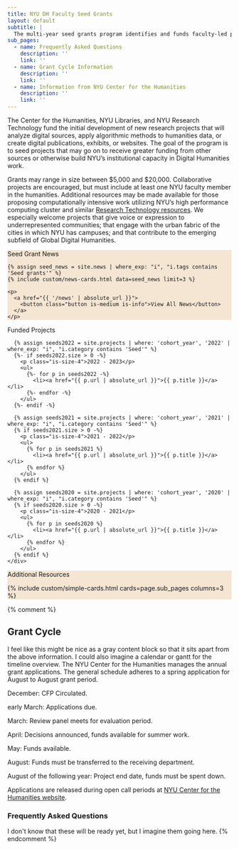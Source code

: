 ```yaml
---
title: NYU DH Faculty Seed Grants
layout: default
subtitle: |
  The multi-year seed grants program identifies and funds faculty-led projects that creatively bridge humanistic scholarship with new forms of computation, digital publishing, and digitization.
sub_pages:
  - name: Frequently Asked Questions
    description: ''
    link: ''
  - name: Grant Cycle Information
    description: ''
    link: ''
  - name: Information from NYU Center for the Humanities
    description: ''
    link: ''
---
```


<div class="container">
  <div class="content mb-6" markdown="1">
The Center for the Humanities, NYU Libraries, and NYU Research Technology fund the initial development of new research projects that will analyze digital sources, apply algorithmic methods to humanities data, or create digital publications, exhibits, or websites. The goal of the program is to seed projects that may go on to receive greater funding from other sources or otherwise build NYU’s institutional capacity in Digital Humanities work.

Grants may range in size between $5,000 and $20,000. Collaborative projects are encouraged, but must include at least one NYU faculty member in the humanities. Additional resources may be made available for those proposing computationally intensive work utilizing NYU’s high performance computing cluster and similar [Research Technology resources](https://www.nyu.edu/research/navigating-research-technology.html). We especially welcome projects that give voice or expression to underrepresented communities; that engage with the urban fabric of the cities in which NYU has campuses; and that contribute to the emerging subfield of Global Digital Humanities.
  </div>
</div>


<section class="section full-width" style="background-color:#f5e5d3;">
  <div class="container">
    <p class="is-size-3 pb-6">Seed Grant News</p>

    {% assign seed_news = site.news | where_exp: "i", "i.tags contains 'Seed grants'" %}
    {% include custom/news-cards.html data=seed_news limit=3 %}

    <p>
      <a href="{{ '/news' | absolute_url }}">
        <button class="button is-medium is-info">View All News</button>
      </a>
    </p>
  </div>
</section>

<section class="section full-width">
  <div class="container">
    <div class="content mb-6">
      <p class="is-size-3">Funded Projects</p>

      {% assign seeds2022 = site.projects | where: 'cohort_year', '2022' | where_exp: "i", "i.category contains 'Seed'" %}
      {%- if seeds2022.size > 0 -%}
        <p class="is-size-4">2022 - 2023</p>
        <ul>
          {%- for p in seeds2022 -%}
            <li><a href="{{ p.url | absolute_url }}">{{ p.title }}</a></li>
          {%- endfor -%}
        </ul>
      {%- endif -%}

      {% assign seeds2021 = site.projects | where: 'cohort_year', '2021' | where_exp: "i", "i.category contains 'Seed'" %}
      {% if seeds2021.size > 0 -%}
        <p class="is-size-4">2021 - 2022</p>
        <ul>
          {% for p in seeds2021 %}
            <li><a href="{{ p.url | absolute_url }}">{{ p.title }}</a></li>
          {% endfor %}
        </ul>
      {% endif %}

      {% assign seeds2020 = site.projects | where: 'cohort_year', '2020' | where_exp: "i", "i.category contains 'Seed'" %}
      {% if seeds2020.size > 0 -%}
        <p class="is-size-4">2020 - 2021</p>
        <ul>
          {% for p in seeds2020 %}
            <li><a href="{{ p.url | absolute_url }}">{{ p.title }}</a></li>
          {% endfor %}
        </ul>
      {% endif %}
    </div>
  </div>
</section>

<section class="section full-width" style="background-color:#f5e5d3;">
  <div class="container">
    <p class="is-size-3 pb-6">Additional Resources</p>
    {% include custom/simple-cards.html cards=page.sub_pages columns=3 %}
  </div>
</section>

{% comment %}
## Grant Cycle

I feel like this might be nice as a gray content block so that it sits apart from the above information. I could also imagine a calendar or gantt for the timeline overview.
The NYU Center for the Humanities manages the annual grant applications. The general schedule adheres to a spring application for August to August grant period.

December: CFP Circulated.

early March: Applications due.

March: Review panel meets for evaluation period.

April: Decisions announced, funds available for summer work.

May: Funds available.

August: Funds must be transferred to the receiving department.

August of the following year: Project end date, funds must be spent down.

Applications are released during open call periods at [NYU Center for the Humanities website](https://nyuhumanities.org/opportunity/digital-humanities-seed-grants/).

### Frequently Asked Questions
I don't know that these will be ready yet, but I imagine them going here.
{% endcomment %}
